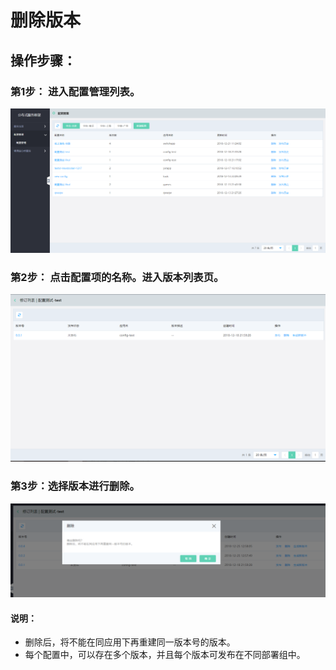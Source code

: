 # 删除版本
## 操作步骤：

### 第1步： 进入配置管理列表。
  ![](../../../../../image/Internet-Middleware/JD-Distributed-Service-Framework/config-list.png)
  
### 第2步：   点击配置项的名称。进入版本列表页。
 ![](../../../../../image/Internet-Middleware/JD-Distributed-Service-Framework/config-vision.png)

  
### 第3步：选择版本进行删除。
 ![](../../../../../image/Internet-Middleware/JD-Distributed-Service-Framework/config-vision-del.png)
	 
#### 说明：
- 删除后，将不能在同应用下再重建同一版本号的版本。
- 每个配置中，可以存在多个版本，并且每个版本可发布在不同部署组中。

